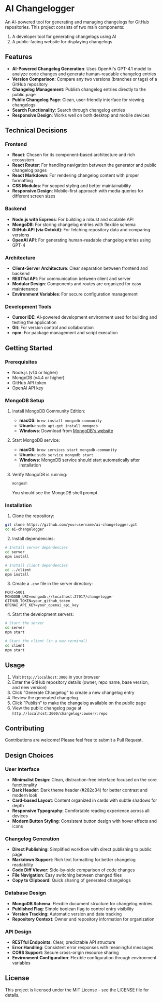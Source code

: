 # AI Changelogger

An AI-powered tool for generating and managing changelogs for GitHub repositories. This project consists of two main components:

1. A developer tool for generating changelogs using AI
2. A public-facing website for displaying changelogs

## Features

-   **AI-Powered Changelog Generation**: Uses OpenAI's GPT-4.1 model to analyze code changes and generate human-readable changelog entries
-   **Version Comparison**: Compare any two versions (branches or tags) of a GitHub repository
-   **Changelog Management**: Publish changelog entries directly to the public page
-   **Public Changelog Page**: Clean, user-friendly interface for viewing changelogs
-   **Search Functionality**: Search through changelog entries
-   **Responsive Design**: Works well on both desktop and mobile devices

## Technical Decisions

### Frontend

-   **React**: Chosen for its component-based architecture and rich ecosystem
-   **React Router**: For handling navigation between the generator and public changelog pages
-   **React Markdown**: For rendering changelog content with proper formatting
-   **CSS Modules**: For scoped styling and better maintainability
-   **Responsive Design**: Mobile-first approach with media queries for different screen sizes

### Backend

-   **Node.js with Express**: For building a robust and scalable API
-   **MongoDB**: For storing changelog entries with flexible schema
-   **GitHub API (via Octokit)**: For fetching repository data and comparing versions
-   **OpenAI API**: For generating human-readable changelog entries using GPT-4

### Architecture

-   **Client-Server Architecture**: Clear separation between frontend and backend
-   **RESTful API**: For communication between client and server
-   **Modular Design**: Components and routes are organized for easy maintenance
-   **Environment Variables**: For secure configuration management

### Development Tools

-   **Cursor IDE**: AI-powered development environment used for building and testing the application
-   **Git**: For version control and collaboration
-   **npm**: For package management and script execution

## Getting Started

### Prerequisites

-   Node.js (v14 or higher)
-   MongoDB (v4.4 or higher)
-   GitHub API token
-   OpenAI API key

### MongoDB Setup

1. Install MongoDB Community Edition:

    - **macOS**: `brew install mongodb-community`
    - **Ubuntu**: `sudo apt-get install mongodb`
    - **Windows**: Download from [MongoDB's website](https://www.mongodb.com/try/download/community)

2. Start MongoDB service:

    - **macOS**: `brew services start mongodb-community`
    - **Ubuntu**: `sudo service mongodb start`
    - **Windows**: MongoDB service should start automatically after installation

3. Verify MongoDB is running:
    ```bash
    mongosh
    ```
    You should see the MongoDB shell prompt.

### Installation

1. Clone the repository:

```bash
git clone https://github.com/yourusername/ai-changelogger.git
cd ai-changelogger
```

2. Install dependencies:

```bash
# Install server dependencies
cd server
npm install

# Install client dependencies
cd ../client
npm install
```

3. Create a `.env` file in the server directory:

```
PORT=5001
MONGODB_URI=mongodb://localhost:27017/changelogger
GITHUB_TOKEN=your_github_token
OPENAI_API_KEY=your_openai_api_key
```

4. Start the development servers:

```bash
# Start the server
cd server
npm start

# Start the client (in a new terminal)
cd client
npm start
```

## Usage

1. Visit `http://localhost:3000` in your browser
2. Enter the GitHub repository details (owner, repo name, base version, and new version)
3. Click "Generate Changelog" to create a new changelog entry
4. Review the generated changelog
5. Click "Publish" to make the changelog available on the public page
6. View the public changelog page at `http://localhost:3000/changelog/:owner/:repo`

## Contributing

Contributions are welcome! Please feel free to submit a Pull Request.

## Design Choices

### User Interface

-   **Minimalist Design**: Clean, distraction-free interface focused on the core functionality
-   **Dark Header**: Dark theme header (#282c34) for better contrast and modern look
-   **Card-based Layout**: Content organized in cards with subtle shadows for depth
-   **Responsive Typography**: Comfortable reading experience across all devices
-   **Modern Button Styling**: Consistent button design with hover effects and icons

### Changelog Generation

-   **Direct Publishing**: Simplified workflow with direct publishing to public page
-   **Markdown Support**: Rich text formatting for better changelog readability
-   **Code Diff Viewer**: Side-by-side comparison of code changes
-   **File Navigation**: Easy switching between changed files
-   **Copy to Clipboard**: Quick sharing of generated changelogs

### Database Design

-   **MongoDB Schema**: Flexible document structure for changelog entries
-   **Published Flag**: Simple boolean flag to control entry visibility
-   **Version Tracking**: Automatic version and date tracking
-   **Repository Context**: Owner and repository information for organization

### API Design

-   **RESTful Endpoints**: Clear, predictable API structure
-   **Error Handling**: Consistent error responses with meaningful messages
-   **CORS Support**: Secure cross-origin resource sharing
-   **Environment Configuration**: Flexible configuration through environment variables

## License

This project is licensed under the MIT License - see the LICENSE file for details.
